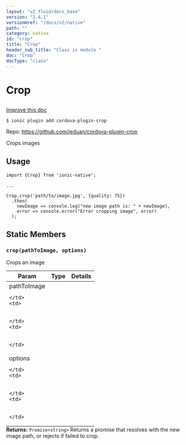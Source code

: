 ```yaml
---
layout: "v2_fluid/docs_base"
version: "2.4.1"
versionHref: "/docs/v2/native"
path: ""
category: native
id: "crop"
title: "Crop"
header_sub_title: "Class in module "
doc: "Crop"
docType: "class"
---
```








<h1 class="api-title">
  
  Crop
  

  

  </h1>

<a class="improve-v2-docs" href="http://github.com/driftyco/ionic-native/edit/master/src/plugins/crop.ts#L0">
  Improve this doc
</a>



<!-- decorators -->





<pre><code>$ ionic plugin add cordova-plugin-crop</code></pre>
<p>Repo:
  <a href="https://github.com/jeduan/cordova-plugin-crop">
    https://github.com/jeduan/cordova-plugin-crop
  </a>
</p>

<!-- description -->

<p>Crops images</p>



<!-- if doc.decorators -->

<!-- @usage tag -->

<h2>Usage</h2>

<pre><code>import {Crop} from &#39;ionic-native&#39;;

...

Crop.crop(&#39;path/to/image.jpg&#39;, {quality: 75})
  .then(
    newImage =&gt; console.log(&quot;new image path is: &quot; + newImage),
    error =&gt; console.error(&quot;Error cropping image&quot;, error)
  );
</code></pre>




<!-- @property tags -->


<h2>Static Members</h2>

<div id="crop"></div>
<h3><code>crop(pathToImage,&nbsp;options)</code>
  
</h3>




Crops an image


<table class="table param-table" style="margin:0;">
  <thead>
  <tr>
    <th>Param</th>
    <th>Type</th>
    <th>Details</th>
  </tr>
  </thead>
  <tbody>
  
  <tr>
    <td>
      pathToImage
      
      
    </td>
    <td>
      

    </td>
    <td>
      
      
    </td>
  </tr>
  
  <tr>
    <td>
      options
      
      
    </td>
    <td>
      

    </td>
    <td>
      
      
    </td>
  </tr>
  
  </tbody>
</table>





<div class="return-value" markdown="1">
  <i class="icon ion-arrow-return-left"></i>
  <b>Returns:</b> 
<code>Promise&lt;string&gt;</code> Returns a promise that resolves with the new image path, or rejects if failed to crop.
</div>




<!-- methods on the class -->



<!-- other classes -->

<!-- end other classes -->

<!-- interfaces -->

<!-- end interfaces -->

<!-- related link --><!-- end content block -->


<!-- end body block -->

